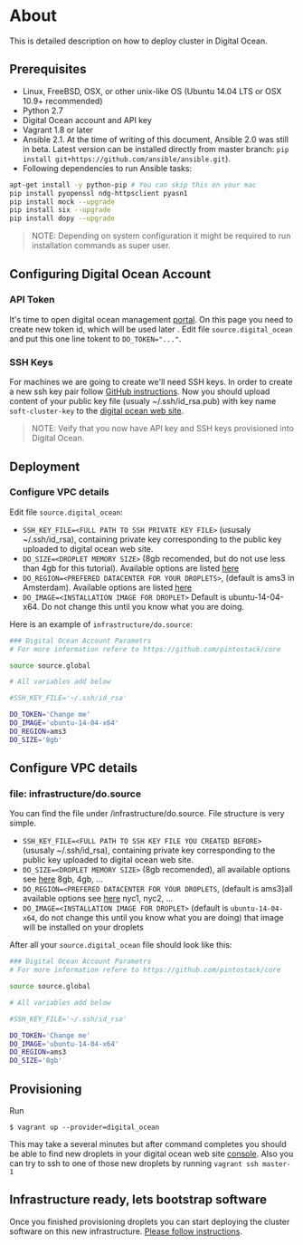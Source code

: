 # About

This is detailed description on how to deploy cluster in Digital Ocean.


## Prerequisites 
* Linux, FreeBSD, OSX, or other unix-like OS (Ubuntu 14.04 LTS or OSX 10.9+ recommended)
* Python 2.7
* Digital Ocean account and API key
* Vagrant 1.8 or later
* Ansible 2.1. At the time of writing of this document, Ansible 2.0 was still in beta. Latest version can be installed directly from master branch: ```pip install git+https://github.com/ansible/ansible.git```). 
* Following dependencies to run Ansible tasks:
```bash
apt-get install -y python-pip # You can skip this on your mac
pip install pyopenssl ndg-httpsclient pyasn1
pip install mock --upgrade
pip install six --upgrade
pip install dopy --upgrade
```
> NOTE: Depending on system configuration it might be required to run installation commands as super user. 

## Configuring Digital Ocean Account

### API Token
It's time to open digital ocean management [portal](https://cloud.digitalocean.com/settings/applications). On this page you need to create new token id, which will be used later . Edit file ```source.digital_ocean``` and put this one line tokent to ```DO_TOKEN="..."```.

### SSH Keys
For machines we are going to create we'll need SSH keys. In order to create a new ssh key pair follow [GitHub instructions](https://help.github.com/articles/generating-ssh-keys/). Now you should upload content of your public key file (usualy ~/.ssh/id_rsa.pub) with key name ```soft-cluster-key``` to the [digital ocean web site](https://cloud.digitalocean.com/settings/security).

> NOTE: Veify that you now have API key and SSH keys provisioned into Digital Ocean.

## Deployment

### Configure VPC details

Edit file ```source.digital_ocean```:
* ```SSH_KEY_FILE=<FULL PATH TO SSH PRIVATE KEY FILE>``` (ususaly ~/.ssh/id_rsa), containing private key corresponding to the public key uploaded to digital ocean web site.
* ```DO_SIZE=<DROPLET MEMORY SIZE>``` (8gb recomended, but do not use less than 4gb for this tutorial). Available options are listed [here](https://www.digitalocean.com/pricing/)
* ```DO_REGION=<PREFERED DATACENTER FOR YOUR DROPLETS>```, (default is ams3 in Amsterdam). Available options are listed [here](https://www.digitalocean.com/features/reliability/)
* ```DO_IMAGE=<INSTALLATION IMAGE FOR DROPLET>``` Default is ubuntu-14-04-x64. Do not change this until you know what you are doing. 

Here is an example of ```infrastructure/do.source```:
```bash
### Digital Ocean Account Parametrs
# For more information refere to https://github.com/pintostack/core

source source.global

# All variables add below

#SSH_KEY_FILE='~/.ssh/id_rsa'

DO_TOKEN='Change me'
DO_IMAGE='ubuntu-14-04-x64'
DO_REGION=ams3
DO_SIZE='8gb'
```





## Configure VPC details

### file: infrastructure/do.source

You can find the file under <software root>/infrastructure/do.source. File structure is very simple.

* ```SSH_KEY_FILE=<FULL PATH TO SSH KEY FILE YOU CREATED BEFORE>``` (ususaly ~/.ssh/id_rsa), containing private key corresponding to the public key uploaded to digital ocean web site.
* ```DO_SIZE=<DROPLET MEMORY SIZE>``` (8gb recomended), all available options see [here](https://www.digitalocean.com/pricing/) 8gb, 4gb, ...
* ```DO_REGION=<PREFERED DATACENTER FOR YOUR DROPLETS```, (default is ams3)all available options see [here](https://www.digitalocean.com/features/reliability/) nyc1, nyc2, ...
* ```DO_IMAGE=<INSTALLATION IMAGE FOR DROPLET>``` (default is ```ubuntu-14-04-x64```, do not change this until you know what you are doing) that image will be installed on your droplets

After all your ```source.digital_ocean``` file should look like this:
```bash
### Digital Ocean Account Parametrs
# For more information refere to https://github.com/pintostack/core

source source.global

# All variables add below

#SSH_KEY_FILE='~/.ssh/id_rsa'

DO_TOKEN='Change me'
DO_IMAGE='ubuntu-14-04-x64'
DO_REGION=ams3
DO_SIZE='8gb'
```

## Provisioning

Run
```
$ vagrant up --provider=digital_ocean
```

This may take a several minutes but after command completes you should be able to find new droplets in your digital ocean web site [console](https://cloud.digitalocean.com/droplets).  Also you can try to ssh to one of those new droplets by running ```vagrant ssh master-1```

## Infrastructure ready, lets bootstrap software

Once you finished provisioning droplets you can start deploying the cluster software on this new infrastructure.
[Please follow instructions](README.md#bootstrap).
